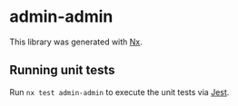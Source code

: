 # admin-admin

This library was generated with [Nx](https://nx.dev).

## Running unit tests

Run `nx test admin-admin` to execute the unit tests via [Jest](https://jestjs.io).
